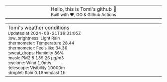 
<div align="center">
<table>
<tbody>
<td align="center">
<img width="2000" height="0"><br>
Hello, this is Tomi's github 👋<br>
<sup>Built with ❤️, GO & Github Actions</sup><br>
<img width="2000" height="0">
</td>
</tbody>
</table>
</div>
<table>
<tbody>
<td align="left">
<img width="2000" height="0"><br>
Tomi's weather conditions<br>
<sup>Updated at 2024-08-21T16:31:05Z</sup><br>
<sup>:low_brightness: Light Rain</sup><br>
<sup>:thermometer: Temperature 28.44 </sup><br>
<sup>:thermometer: Feels like 34.36</sup><br>
<sup>:sweat_drops: Humidity 86%</sup><br>
<sup>:mask: PM2.5 139.26 μg/m3</sup><br>
<sup>:cyclone: Wind 1.9m/s </sup><br>
<sup>:telescope: Visibility 10000m </sup><br>
<sup>:droplet: Rain 0.15mm/last 1h </sup><br>
<img width="2000" height="0">
</td>
<td align="left">
<img width="2000" height="0"><br>
<br>
<img width="2000" height="0">
</td>
</tbody>
</table>
</div>
    